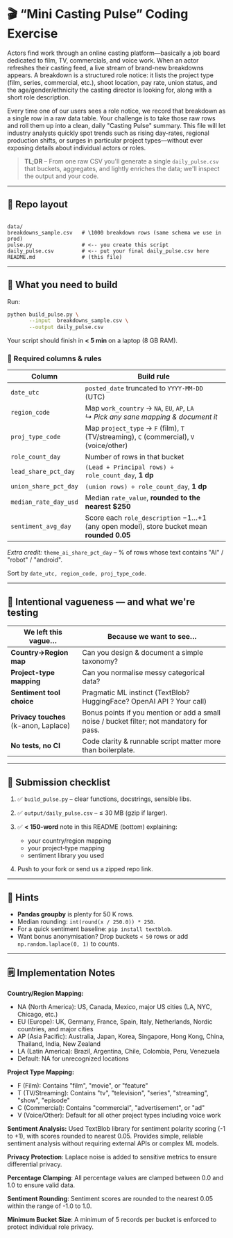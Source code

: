 # 🎬  “Mini Casting Pulse” Coding Exercise

Actors find work through an online casting platform—basically a job board dedicated to film, TV, commercials, and voice work. When an actor refreshes their casting feed, a live stream of brand-new breakdowns appears. A breakdown is a structured role notice: it lists the project type (film, series, commercial, etc.), shoot location, pay rate, union status, and the age/gender/ethnicity the casting director is looking for, along with a short role description.

Every time one of our users sees a role notice, we record that breakdown as a single row in a raw data table. Your challenge is to take those raw rows and roll them up into a clean, daily "Casting Pulse" summary. This file will let industry analysts quickly spot trends such as rising day-rates, regional production shifts, or surges in particular project types—without ever exposing details about individual actors or roles.


> **TL;DR** – From one raw CSV you'll generate a single `daily_pulse.csv` that buckets, aggregates, and lightly enriches the data; we'll inspect the output and your code.

---

## 📂  Repo layout

```

data/
breakdowns_sample.csv   # \1000 breakdown rows (same schema we use in prod)
pulse.py                # <-- you create this script
daily_pulse.csv         # <-- put your final daily_pulse.csv here
README.md               # (this file)

````

---

## 🎯  What you need to build

Run:

```bash
python build_pulse.py \
       --input  breakdowns_sample.csv \
       --output daily_pulse.csv
```

Your script should finish in **< 5 min** on a laptop (8 GB RAM).

### 🔑  Required columns & rules

| Column                | Build rule                                                                               |
| --------------------- | ---------------------------------------------------------------------------------------- |
| `date_utc`            | `posted_date` truncated to `YYYY-MM-DD` (UTC)                                            |
| `region_code`         | Map `work_country` → `NA`, `EU`, `AP`, `LA`  <br>*↳ Pick any sane mapping & document it* |
| `proj_type_code`      | Map `project_type` → `F` (film), `T` (TV/streaming), `C` (commercial), `V` (voice/other) |
| `role_count_day`      | Number of rows in that bucket                                                            |
| `lead_share_pct_day`  | `(Lead + Principal rows) ÷ role_count_day`, **1 dp**                                     |
| `union_share_pct_day` | `(union rows) ÷ role_count_day`, **1 dp**                                                |
| `median_rate_day_usd` | Median `rate_value`, **rounded to the nearest \$250**                                    |
| `sentiment_avg_day`   | Score each `role_description` −1…+1 (any open model), store bucket mean **rounded 0.05** |

*Extra credit:* `theme_ai_share_pct_day` – % of rows whose text contains "AI" / "robot" / "android".

Sort by `date_utc, region_code, proj_type_code`.

---

## 🤫  Intentional vagueness — and what we're testing

| We left this vague…                      | Because we want to see…                                                                   |
| ---------------------------------------- | ----------------------------------------------------------------------------------------- |
| **Country→Region map**                   | Can you design & document a simple taxonomy?                                              |
| **Project-type mapping**                 | Can you normalise messy categorical data?                                                 |
| **Sentiment tool choice**                | Pragmatic ML instinct (TextBlob? HuggingFace? OpenAI API ? Your call)                                  |
| **Privacy touches**<br>(k-anon, Laplace) | Bonus points if you mention or add a small noise / bucket filter; not mandatory for pass. |
| **No tests, no CI**                      | Code clarity & runnable script matter more than boilerplate.                              |

---

## 📝  Submission checklist

1. ✅ `build_pulse.py` – clear functions, docstrings, sensible libs.
2. ✅ `output/daily_pulse.csv` – ≤ 30 MB (gzip if larger).
3. ✅ **< 150-word** note in this README (bottom) explaining:

   * your country/region mapping
   * your project-type mapping
   * sentiment library you used
4. Push to your fork or send us a zipped repo link.

---

## 🚀  Hints

* **Pandas groupby** is plenty for 50 K rows.
* Median rounding: `int(round(x / 250.0)) * 250`.
* For a quick sentiment baseline: `pip install textblob`.
* Want bonus anonymisation?  Drop buckets `< 50` rows or add `np.random.laplace(0, 1)` to counts.

---

## 🗒️  Implementation Notes

**Country/Region Mapping:**
- NA (North America): US, Canada, Mexico, major US cities (LA, NYC, Chicago, etc.)
- EU (Europe): UK, Germany, France, Spain, Italy, Netherlands, Nordic countries, and major cities
- AP (Asia Pacific): Australia, Japan, Korea, Singapore, Hong Kong, China, Thailand, India, New Zealand
- LA (Latin America): Brazil, Argentina, Chile, Colombia, Peru, Venezuela
- Default: NA for unrecognized locations

**Project Type Mapping:**
- F (Film): Contains "film", "movie", or "feature"
- T (TV/Streaming): Contains "tv", "television", "series", "streaming", "show", "episode"  
- C (Commercial): Contains "commercial", "advertisement", or "ad"
- V (Voice/Other): Default for all other project types including voice work

**Sentiment Analysis:**
Used TextBlob library for sentiment polarity scoring (-1 to +1), with scores rounded to nearest 0.05. Provides simple, reliable sentiment analysis without requiring external APIs or complex ML models.

**Privacy Protection**: Laplace noise is added to sensitive metrics to ensure differential privacy.

**Percentage Clamping**: All percentage values are clamped between 0.0 and 1.0 to ensure valid data.

**Sentiment Rounding**: Sentiment scores are rounded to the nearest 0.05 within the range of -1.0 to 1.0.

**Minimum Bucket Size**: A minimum of 5 records per bucket is enforced to protect individual role privacy.



